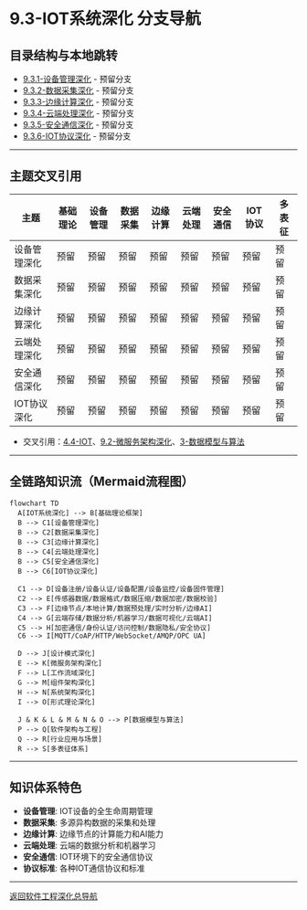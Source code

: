 # 9.3-IOT系统深化 分支导航

## 目录结构与本地跳转

- [9.3.1-设备管理深化](9.3.1-设备管理深化.md) - 预留分支
- [9.3.2-数据采集深化](9.3.2-数据采集深化.md) - 预留分支
- [9.3.3-边缘计算深化](9.3.3-边缘计算深化.md) - 预留分支
- [9.3.4-云端处理深化](9.3.4-云端处理深化.md) - 预留分支
- [9.3.5-安全通信深化](9.3.5-安全通信深化.md) - 预留分支
- [9.3.6-IOT协议深化](9.3.6-IOT协议深化.md) - 预留分支

---

## 主题交叉引用

| 主题      | 基础理论 | 设备管理 | 数据采集 | 边缘计算 | 云端处理 | 安全通信 | IOT协议 | 多表征 |
|-----------|----------|----------|----------|----------|----------|----------|---------|--------|
| 设备管理深化| 预留     | 预留     | 预留     | 预留     | 预留     | 预留     | 预留    | 预留   |
| 数据采集深化| 预留     | 预留     | 预留     | 预留     | 预留     | 预留     | 预留    | 预留   |
| 边缘计算深化| 预留     | 预留     | 预留     | 预留     | 预留     | 预留     | 预留    | 预留   |
| 云端处理深化| 预留     | 预留     | 预留     | 预留     | 预留     | 预留     | 预留    | 预留   |
| 安全通信深化| 预留     | 预留     | 预留     | 预留     | 预留     | 预留     | 预留    | 预留   |
| IOT协议深化| 预留      | 预留     | 预留     | 预留     | 预留     | 预留     | 预留    | 预留   |

- 交叉引用：[4.4-IOT](../4-软件架构与工程/4.4-IOT/README.md)、[9.2-微服务架构深化](../9.2-微服务架构深化/README.md)、[3-数据模型与算法](../3-数据模型与算法/README.md)

---

## 全链路知识流（Mermaid流程图）

```mermaid
flowchart TD
  A[IOT系统深化] --> B[基础理论框架]
  B --> C1[设备管理深化]
  B --> C2[数据采集深化]
  B --> C3[边缘计算深化]
  B --> C4[云端处理深化]
  B --> C5[安全通信深化]
  B --> C6[IOT协议深化]
  
  C1 --> D[设备注册/设备认证/设备配置/设备监控/设备固件管理]
  C2 --> E[传感器数据/数据格式/数据压缩/数据加密/数据校验]
  C3 --> F[边缘节点/本地计算/数据预处理/实时分析/边缘AI]
  C4 --> G[云端存储/数据分析/机器学习/数据可视化/云端AI]
  C5 --> H[加密通信/身份认证/访问控制/数据隐私/安全协议]
  C6 --> I[MQTT/CoAP/HTTP/WebSocket/AMQP/OPC UA]
  
  D --> J[设计模式深化]
  E --> K[微服务架构深化]
  F --> L[工作流域深化]
  G --> M[组件架构深化]
  H --> N[系统架构深化]
  I --> O[形式理论深化]
  
  J & K & L & M & N & O --> P[数据模型与算法]
  P --> Q[软件架构与工程]
  Q --> R[行业应用与场景]
  R --> S[多表征体系]
```

---

## 知识体系特色

- **设备管理**: IOT设备的全生命周期管理
- **数据采集**: 多源异构数据的采集和处理
- **边缘计算**: 边缘节点的计算能力和AI能力
- **云端处理**: 云端的数据分析和机器学习
- **安全通信**: IOT环境下的安全通信协议
- **协议标准**: 各种IOT通信协议和标准

---

[返回软件工程深化总导航](../README.md)
